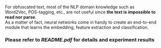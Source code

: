 For obfuscated text, most of the NLP domain knowledge such as Word2Vec, POS-tagging, etc., are not useful since **the text is impossible to read nor parse**. <br>
As a matter of fact, neural networks come in handy to create an end-to-end module that learns the embedding, feature extraction and classification.

### Please refer to _README.pdf_ for details and experiment results
